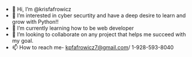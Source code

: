 - 👋 Hi, I’m @krisfafrowicz
- 👀 I’m interested in cyber securtity and have a deep desire to learn and grow with Python!!
- 🌱 I’m currently learning how to be web developer
- 💞️ I’m looking to collaborate on any project that helps me succeed with my goal.
- 📫 How to reach me- kpfafrowicz7@gmail.com/ 1-928-593-8040

<!---
krisfafrowicz/krisfafrowicz is a ✨ special ✨ repository because its `README.md` (this file) appears on your GitHub profile.
You can click the Preview link to take a look at your changes.
--->
